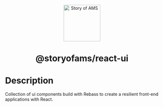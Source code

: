 <p align="center">
  <a href="https://storyofams.com/" target="_blank" align="center">
    <img src="https://storyofams.com/blog/story-of-ams-logo-small@3x.png" alt="Story of AMS" width="120">
  </a>
  <h1 align="center">@storyofams/react-ui</h1>
</p>

# Description

Collection of ui components build with Rebass to create a resilient front-end applications with React.
